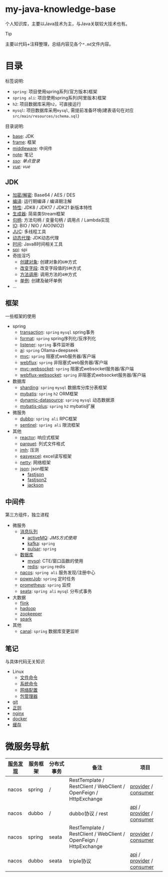# my-java-knowledge-base
个人知识库，主要以Java技术为主，与Java关联较大技术也有。

> [!TIP]
> 主要以代码+注释整理，总结内容见各个`*.md`文件内容。

# 目录
标签说明:
- `spring`: 项目使用spring系列(官方版本)框架
- `spring ali`: 项目使用spring系列(阿里版本)框架
- `h2`: 项目数据库采用`h2`，可直接运行
- `mysql`: 项目数据库采用`mysql`, 需提前准备环境(建表语句在对应`src/main/resources/schema.sql`)

目录说明: 
- [base](./base): JDK
- [frame](./frame): 框架
- [middleware](./middleware): 中间件
- [note](./note): 笔记
- _[sso](./sso): 单点登录_
- _[vue](./vue): vue_

## JDK
- [加密/解密](./base/src/main/java/codeAndDecode): Base64 / AES / DES
- [编译](./base/src/main/java/compiler): 运行期编译 / 编译期注解
- [特性](./base/src/main/java/feature): JDK8 / JDK17 / JDK21 新版本特性
- [生成器](./base/src/main/java/generator): 简易类Stream框架
- [句柄](./base/src/main/java/invoke): 方法句柄 / 变量句柄 / 调用点 / Lambda实现
- [IO](./base/src/main/java/io): BIO / NIO / AIO(NIO2)
- [JUC](./base/src/main/java/juc): 多线程工具
- [动态代理](./base/src/main/java/proxy): JDK动态代理
- [时间](./base/src/main/java/time): Java8时间相关工具
- [spi](./base/src/main/java/spi): spi
- 奇技淫巧
  - [创建对象](./base/src/main/java/other/CreateEntry.java): 创建对象的`6种`方式
  - [改变字段](./base/src/main/java/other/ChangeField.java): 改变字段值的`5种`方式
  - [方法调用](./base/src/main/java/other/InvokeMethod.java): 调用方法的`4种`方式
  - [单例](./base/src/main/java/other/BreakSingleton.java): 创建及破坏单例
- ...

## 框架
一些框架的使用
- spring
  - [transaction](frame/spring-transaction): `spring` `mysql` spring事务
  - [format](frame/spring-format): `spring` spring序列化/反序列化
  - [listener](frame/spring-listener): `spring` 事件监听器
  - [ai](frame/spring-ai): `spring` Ollama+deepseek
  - [mvc](frame/spring-mvc): `spring` 阻塞式web服务器/客户端
  - [webflux](frame/spring-webflux): `spring` 非阻塞式web服务器/客户端
  - [mvc-websocket](frame/spring-mvc-websocket): `spring` 阻塞式websocket服务器/客户端
  - [webflux-websocket](frame/spring-webflux-websocket): `spring` 非阻塞式websocket服务器/客户端
- 数据库
  - [sharding](frame/sharding): `spring` `mysql` 数据库分库分表框架
  - [mybatis](frame/mybatis): `spring` `h2` ORM框架
  - [dynamic-datasource](frame/dynamic-datasource): `spring` `mysql` 动态数据源 
  - [mybatis-plus](frame/mybatis-plus): `spring` `h2` mybatis扩展
- 微服务
  - [dubbo](frame/dubbo): `spring ali` RPC框架
  - [sentinel](frame/sentinel): `spring ali` 限流框架
- 其他
  - [reactor](frame/reactor): 响应式框架
  - [parquet](frame/parquet): 列式文件格式
  - [jmh](frame/jmh): 压测
  - [easyexcel](frame/easyexcel): excel读写框架
  - [netty](frame/netty): 网络框架
  - [json](frame/json): json框架
      - [fastjson](frame/json/fastjson)
      - [fastjson2](frame/json/fastjson2)
      - [jackson](frame/json/jackson)

## 中间件
第三方组件，独立进程
- 微服务
  - [消息队列](middleware/消息中间件.md)
    - [activeMQ](middleware/jms): _JMS方式使用_
    - [kafka](middleware/kafka): `spring`
    - [pulsar](middleware/pulsar): `spring`
  - [数据库](middleware/数据库.md)
    - [mysql](middleware/mysql): CTE/窗口函数的使用
    - [redis](middleware/redis): `spring` redis
  - [nacos](middleware/nacos): `spring ali` 服务发现/注册中心
  - [powerJob](middleware/powerJob): `spring` 定时任务
  - [prometheus](middleware/prometheus): `spring` 监控
  - [seata](middleware/seata): `spring ali` `mysql` 分布式事务
- 大数据
  - [flink](middleware/flink)
  - [hadoop](middleware/hadoop)
  - [zookeeper](middleware/zookeeper)
  - [spark](middleware/spark)
- 其他
  - [canal](middleware/canal): `spring` 数据库变更监听

## 笔记
与具体代码无关知识
- Linux
  - [文件命令](note/Linux/文件命令.md)
  - [系统命令](note/Linux/系统命令.md)
  - [网络配置](note/Linux/网络配置.md)
  - [包管理器](note/Linux/包管理器.md)
- [git](note/Git.md)
- [正则](note/正则表达式.md)
- [nginx](note/Nginx.md)
- [docker](note/Docker.md)
- [缓存](note/缓存.md)

# 微服务导航
| [服务发现](./middleware/nacos/discovery.md) | 服务框架 | 分布式事务 | 备注 | 项目 |
|---|---|---|---|---|
| nacos | spring | / | RestTemplate / RestClient / WebClient / OpenFeign / HttpExchange | [provider](./middleware/nacos/nacos-spring-provider) / [consumer](./middleware/nacos/nacos-spring-consumer) |
| nacos | dubbo | / | dubbo协议 / rest | [api](./frame/dubbo/nacos-dubbo-api) / [provider](./frame/dubbo/nacos-dubbo-provider) / [consumer](./frame/dubbo/nacos-dubbo-consumer) |
| nacos | spring | seata | RestTemplate / RestClient / WebClient / OpenFeign / HttpExchange | [provider](./middleware/seata/seata-spring/seata-spring-provider) / [consumer](./middleware/seata/seata-spring/seata-spring-consumer) |
| nacos | dubbo | seata | triple协议 | [api](./middleware/seata/seata-dubbo/seata-dubbo-api) / [provider](./middleware/seata/seata-dubbo/seata-dubbo-provider) / [consumer](./middleware/seata/seata-dubbo/seata-dubbo-consumer) |
